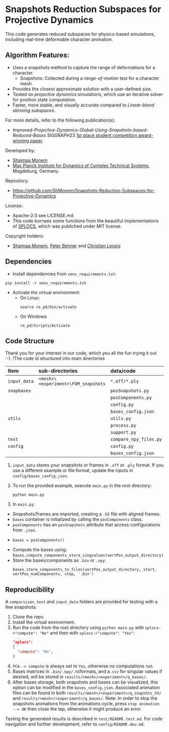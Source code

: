 # Snapshots Reduction Subspaces for Projective Dynamics

This code generates reduced subspaces for physics-based simulations, including real-time deformable character animation.

## Algorithm Features:
- Uses a snapshots method to capture the range of deformations for a character.
  - Snapshots: Collected during a *range-of-motion* test for a character mesh.
- Provides the closest approximate solution with a user-defined size.
- Tested on *projective dynamics* simulations, which use an iterative solver for position state computation.
- Faster, more stable, and visually accurate compared to *Linear-blend skinning subspaces*.

For more details, refer to the following publication(s):
- *Improved-Projective-Dynamics-Global-Using-Snapshots-based-Reduced-Bases* SIGGRAPH23 [1st place student competition award-winning paper](https://dl.acm.org/doi/10.1145/3588028.3603665).

Developed by:
- [Shaimaa Monem](https://orcid.org/0009-0008-4038-3452)
- [Max Planck Institute for Dynamics of Complex Technical Systems](https://www.mpi-magdeburg.mpg.de/2316/en), Magdeburg, Germany.

Repository:
- https://github.com/ShMonem/Snapshots-Reduction-Subspaces-for-Projective-Dynamics

License:
- Apache-2.0 see LICENSE.md.
- This code borrwes some functions from the beautiful implementations of [SPLOCS](https://github.com/tneumann/splocs), which was publiched under MIT license.

Copyright holders:
- [Shaimaa Monem](https://orcid.org/0009-0008-4038-3452), [Peter Benner](https://orcid.org/0000-0003-3362-4103) and [Christian Lessig](https://orcid.org/0000-0002-2740-6815)


## Dependencies
- Install dependencies from `venv_requirements.txt`:
````commandline
pip install -r venv_requirements.txt 
````
- Activate the virtual environment:
  - On Linux:
    ````commandline
    source re_pd/bin/activate
    ````
  - On Windows
    ````commandline
    re_pd/Scripts/Activate
    ````

## Code Structure
Thank you for your interest in our code, which you all the fun trying it out :-). !The code id structured into main directories

| Item         | sub-directories                       | data/code                |
|:-------------|:--------------------------------------|:-------------------------|
| `input_data` | ``<mesh>\<experiment>\FOM_snapshots`` | ``*.off/*.ply``          |
| `snapbases`  |                                       | ``posSnapshots.py``      |
|              |                                       | ``posComponents.py``     |
|              |                                       | ``config.py ``           |
|              |                                       | ``bases_config.json``    |
| ``utils``    |                                       | ``utils.py``             |
|              |                                       | ``process.py``           |
|              |                                       | ``support.py``           |
| ``test``     |                                       | ``compare_npy_files.py`` |
| ``config``   |                                       | ``config.py``            |
|              |                                       | ``bases_config.json``    |

1. `input_data` stores your snapshots or frames in `.off` or `.ply` format. If you use a different example or file format, update the inputs in `config/bases_config.json`.

2. To run the provided example, execute `main.py` in the root directory:
	```
 	python main.py
	```
3. In `main.py`:
  - Snapshots/frames are imported, creating a `.h5` file with aligned frames.
  - `bases` container is initialized by calling the `posComponents` class.
  - `posComponents` has an `posSnapshots` attribute that access configurations from `.json`.
  - ```
	bases = posComponents()
    ```
  -  Compute the bases using:
    ```
	bases.compute_components_store_singvalues(vertPos_output_directory)
    ```
  - Store the bases/components as `.bin` or `.npy`:
    ```
	bases.store_components_to_files(vertPos_output_directory, start, vertPos_numComponents, step, '.bin')
    ```

## Reproducibility

A `comparision_test` and `input_data` folders are provided for testing with a few snapshots:
1. Clone the repo.
2. Install the virtual environment.
3. Run the code from the root directory using `python main.py` with `splocs->"compute": "No"` and then with `splocs->"compute": "Yes"`:
    ```json
    "splocs":
    {
      "compute": "No",
    }
    ```
4. ``PCA--> compute`` is always set to ``Yes``, otherwise no computations run. 
5. Bases matrices in `.bin/.npy/.h5`formats, and a`.csv` for singular values if desired, will be stored in `results/<mesh>/<experiment>/q_bases/`.
6. After bases storage, both snapshots and bases can be visualized, this option can be modified in the ``bases_config.json``. Associated animation files can be found in both `results/<mesh>/<experiment>/q_snapshts_h5/` and `results/<mesh>/<experiment>/q_bases/`.
    Note: In order to stop the snapshots animations from the animations cycle, press ``stop animation --> OK`` then close the tap, otherwise it might produce an error.

Testing the generated results is described in ``test/README.test.md``.
For code navigation and further development, refer to ``config/README.dev.md``.
